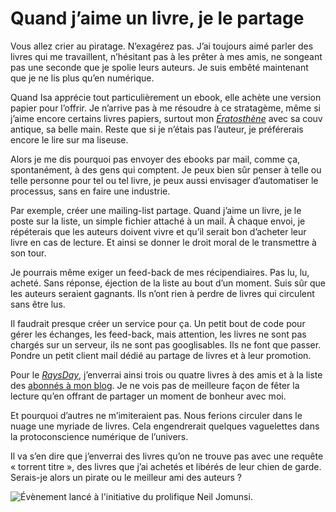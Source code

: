 # Quand j’aime un livre, je le partage

Vous allez crier au piratage. N’exagérez pas. J’ai toujours aimé parler des livres qui me travaillent, n’hésitant pas à les prêter à mes amis, ne songeant pas une seconde que je spolie leurs auteurs. Je suis embêté maintenant que je ne lis plus qu’en numérique.<span id="more-36573"></span>

Quand Isa apprécie tout particulièrement un ebook, elle achète une version papier pour l’offrir. Je n’arrive pas à me résoudre à ce stratagème, même si j’aime encore certains livres papiers, surtout mon [*Ératosthène*](https://tcrouzet.com/eratosthene/) avec sa couv antique, sa belle main. Reste que si je n’étais pas l’auteur, je préférerais encore le lire sur ma liseuse.

Alors je me dis pourquoi pas envoyer des ebooks par mail, comme ça, spontanément, à des gens qui comptent. Je peux bien sûr penser à telle ou telle personne pour tel ou tel livre, je peux aussi envisager d’automatiser le processus, sans en faire une industrie.

Par exemple, créer une mailing-list partage. Quand j’aime un livre, je le poste sur la liste, un simple fichier attaché à un mail. À chaque envoi, je répéterais que les auteurs doivent vivre et qu’il serait bon d’acheter leur livre en cas de lecture. Et ainsi se donner le droit moral de le transmettre à son tour.

Je pourrais même exiger un feed-back de mes récipendiaires. Pas lu, lu, acheté. Sans réponse, éjection de la liste au bout d’un moment. Suis sûr que les auteurs seraient gagnants. Ils n’ont rien à perdre de livres qui circulent sans être lus.

Il faudrait presque créer un service pour ça. Un petit bout de code pour gérer les échanges, les feed-back, mais attention, les livres ne sont pas chargés sur un serveur, ils ne sont pas googlisables. Ils ne font que passer. Pondre un petit client mail dédié au partage de livres et à leur promotion.

Pour le [*RaysDay*](http://raysday.net/), j’enverrai ainsi trois ou quatre livres à des amis et à la liste des [abonnés à mon blog](https://tcrouzet.com/abonnement-par-mail/). Je ne vois pas de meilleure façon de fêter la lecture qu’en offrant de partager un moment de bonheur avec moi.

Et pourquoi d’autres ne m’imiteraient pas. Nous ferions circuler dans le nuage une myriade de livres. Cela engendrerait quelques vaguelettes dans la protoconscience numérique de l’univers.

Il va s’en dire que j’enverrai des livres qu’on ne trouve pas avec une requête « torrent titre », des livres que j’ai achetés et libérés de leur chien de garde. Serais-je alors un pirate ou le meilleur ami des auteurs ?

![Évènement lancé à l'initiative du prolifique Neil Jomunsi.](https://tcrouzet.com/images_tc/2014/08/raysday.jpg)
